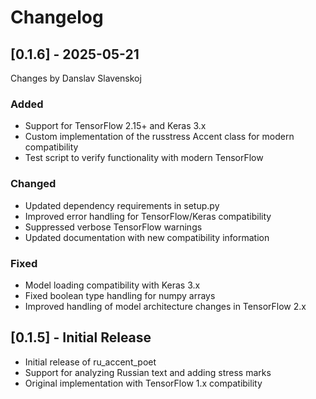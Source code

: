 # Changelog

## [0.1.6] - 2025-05-21

Changes by Danslav Slavenskoj

### Added
- Support for TensorFlow 2.15+ and Keras 3.x
- Custom implementation of the russtress Accent class for modern compatibility
- Test script to verify functionality with modern TensorFlow

### Changed
- Updated dependency requirements in setup.py
- Improved error handling for TensorFlow/Keras compatibility
- Suppressed verbose TensorFlow warnings
- Updated documentation with new compatibility information

### Fixed
- Model loading compatibility with Keras 3.x
- Fixed boolean type handling for numpy arrays
- Improved handling of model architecture changes in TensorFlow 2.x

## [0.1.5] - Initial Release

- Initial release of ru_accent_poet
- Support for analyzing Russian text and adding stress marks
- Original implementation with TensorFlow 1.x compatibility
